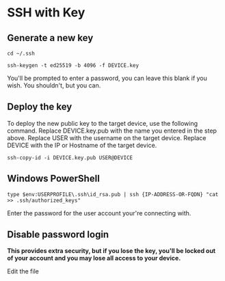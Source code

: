 # SSH with Key

## Generate a new key

    cd ~/.ssh
<!-- -->
    ssh-keygen -t ed25519 -b 4096 -f DEVICE.key

You'll be prompted to enter a password, you can leave this blank if you wish. 
You shouldn't, but you can. 

## Deploy the key

To deploy the new public key to the target device, use the following command. Replace DEVICE.key.pub with the name you entered in
the step above. Replace USER with the username on the target device. Replace DEVICE with the IP or Hostname of the target device.

    ssh-copy-id -i DEVICE.key.pub USER@DEVICE
    
    
  ## Windows PowerShell  
    type $env:USERPROFILE\.ssh\id_rsa.pub | ssh {IP-ADDRESS-OR-FQDN} "cat >> .ssh/authorized_keys"

Enter the password for the user account your're connecting with.

## Disable password login
**This provides extra security, but if you lose the key, you'll be locked out of your account and you may lose all access to your device.**

Edit the file 
